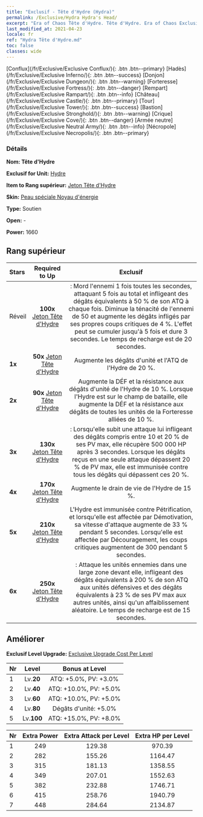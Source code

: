 ```yaml
---
title: "Exclusif - Tête d'Hydre (Hydra)"
permalink: /Exclusive/Hydra Hydra's Head/
excerpt: "Era of Chaos Tête d'Hydre. Tête d'Hydre. Era of Chaos Exclusif Tête d'Hydre. Hydre Exclusif."
last_modified_at: 2021-04-23
locale: fr
ref: "Hydra Tête d'Hydre.md"
toc: false
classes: wide
---
```

 [Conflux](/fr/Exclusive/Exclusive Conflux/){: .btn .btn--primary} [Hadès](/fr/Exclusive/Exclusive Inferno/){: .btn .btn--success} [Donjon](/fr/Exclusive/Exclusive Dungeon/){: .btn .btn--warning} [Forteresse](/fr/Exclusive/Exclusive Fortress/){: .btn .btn--danger} [Rempart](/fr/Exclusive/Exclusive Rampart/){: .btn .btn--info} [Château](/fr/Exclusive/Exclusive Castle/){: .btn .btn--primary} [Tour](/fr/Exclusive/Exclusive Tower/){: .btn .btn--success} [Bastion](/fr/Exclusive/Exclusive Stronghold/){: .btn .btn--warning} [Crique](/fr/Exclusive/Exclusive Cove/){: .btn .btn--danger} [Armée neutre](/fr/Exclusive/Exclusive Neutral Army/){: .btn .btn--info} [Nécropole](/fr/Exclusive/Exclusive Necropolis/){: .btn .btn--primary} 

### Détails
 **Nom: Tête d'Hydre** 

 **Exclusif for Unit:** [Hydre](/fr/units/Hydra/) 

 **Item to Rang supérieur:** [Jeton Tête d'Hydre](/ItemsFR/con_997/)

 **Skin:** [Peau spéciale Noyau d'énergie](/ItemsFR/con_665/)

 **Type:** Soutien

 **Open:** -

 **Power:** 1660

## Rang supérieur

  |     Stars    |  Required to Up | Exclusif |
  |:-------------|:---------------:|:---------------:|
  |  Réveil  | **100x** [Jeton Tête d'Hydre](/ItemsFR/con_997/) | <Gloutonnerie> : Mord l'ennemi 1 fois toutes les secondes, attaquant 5 fois au total et infligeant des dégâts équivalents à 50 % de son ATQ à chaque fois. Diminue la ténacité de l'ennemi de 50 et augmente les dégâts infligés par ses propres coups critiques de 4 %. L'effet peut se cumuler jusqu'à 5 fois et dure 3 secondes. Le temps de recharge est de 20 secondes. |
  | **1x** <i class="fas fa-star"/> | **50x** [Jeton Tête d'Hydre](/ItemsFR/con_997/) | Augmente les dégâts d'unité et l'ATQ de l'Hydre de 20 %. |
  | **2x** <i class="fas fa-star"/> | **90x** [Jeton Tête d'Hydre](/ItemsFR/con_997/) | Augmente la DÉF et la résistance aux dégâts d'unité de l'Hydre de 10 %. Lorsque l'Hydre est sur le champ de bataille, elle augmente la DÉF et la résistance aux dégâts de toutes les unités de la Forteresse alliées de 10 %. |
  | **3x** <i class="fas fa-star"/> | **130x** [Jeton Tête d'Hydre](/ItemsFR/con_997/) | <Renaissance> : Lorsqu'elle subit une attaque lui infligeant des dégâts compris entre 10 et 20 % de ses PV max, elle récupère 500 000 HP après 3 secondes. Lorsque les dégâts reçus en une seule attaque dépassent 20 % de PV max, elle est immunisée contre tous les dégâts qui dépassent ces 20 %. |
  | **4x** <i class="fas fa-star"/> | **170x** [Jeton Tête d'Hydre](/ItemsFR/con_997/) | Augmente le drain de vie de l'Hydre de 15 %. |
  | **5x** <i class="fas fa-star"/> | **210x** [Jeton Tête d'Hydre](/ItemsFR/con_997/) | L'Hydre est immunisée contre Pétrification, et lorsqu'elle est affectée par Démotivation, sa vitesse d'attaque augmente de 33 % pendant 5 secondes. Lorsqu'elle est affectée par Découragement, les coups critiques augmentent de 300 pendant 5 secondes. |
  | **6x** <i class="fas fa-star"/> | **250x** [Jeton Tête d'Hydre](/ItemsFR/con_997/) | <Souffle du chaos> : Attaque les unités ennemies dans une large zone devant elle, infligeant des dégâts équivalents à 200 % de son ATQ aux unités défensives et des dégâts équivalents à 23 % de ses PV max aux autres unités, ainsi qu'un affaiblissement aléatoire. Le temps de recharge est de 15 secondes. |


## Améliorer
 **Exclusif Level Upgrade:** [Exclusive Upgrade Cost Per Level](/Exclusive/ExclusiveUpgradeCostPerLevel/)

  |  Nr  |   Level  | Bonus at Level |
  |:-----|:--------:|:--------------:|
  | 1 | Lv.**20** | ATQ: +5.0%, PV: +3.0% |
  | 2 | Lv.**40** | ATQ: +10.0%, PV: +5.0% |
  | 3 | Lv.**60** | ATQ: +10.0%, PV: +5.0% |
  | 4 | Lv.**80** | Dégâts d'unité: +5.0% |
  | 5 | Lv.**100** | ATQ: +15.0%, PV: +8.0% |


  |  Nr  |  Extra Power | Extra Attack per Level | Extra HP per Level |
  |:-----|:--------:|:--------:|:--------:|
  | 1 | 249 | 129.38 | 970.39 |
  | 2 | 282 | 155.26 | 1164.47 |
  | 3 | 315 | 181.13 | 1358.55 |
  | 4 | 349 | 207.01 | 1552.63 |
  | 5 | 382 | 232.88 | 1746.71 |
  | 6 | 415 | 258.76 | 1940.79 |
  | 7 | 448 | 284.64 | 2134.87 |


